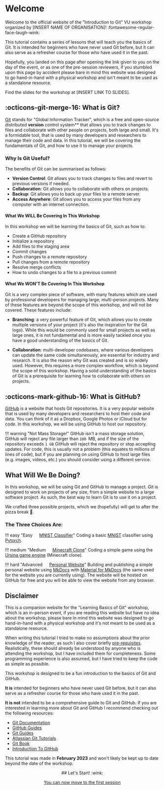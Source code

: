 # Welcome

Welcome to the official website of the "Introduction to Git" VU workshop organized by [INSERT NAME OF ORGANISATION]!
:fontawesome-regular-face-laugh-wink:

This tutorial contains a series of lessons that will teach you the basics of Git. It is intended for beginners who have never used Git before, but it can also serve as a refresher course for those who have used it in the past.

Hopefully, you landed on this page after opening the link given to you on the day of the event, or as one of the pre-session reviewers, if you stumbled upon this page by accident please bare in mind this website was designed to go hand-in-hand with a physical workshop and isn't meant to be used as a standalone resource. 

Find the slides for the workshop at [INSERT LINK TO SLIDES].

## :octicons-git-merge-16: What is Git?

[Git](https://git-scm.com/) stands for "Global Information Tracker", which is a free and open-source distributed **version** control system** that allows you to track changes to files and collaborate with other people on projects, both large and small. 
It's a formidable tool, that is used by many developers and researchers to manage their code and data. In this tutorial, we will be covering the fundamentals of Git, and how to use it to manage your projects.

### Why Is Git Useful?

The benefits of Git can be summarised as follows:

* **Version Control**: Git allows you to track changes to files and revert to previous versions if needed.
* **Collaboration**: Git allows you to collaborate with others on projects.
* **Backup**: Git allows you to back up your files to a remote server.
* **Access Anywhere**: Git allows you to access your files from any computer with an internet connection.

#### What We **WILL** Be Covering In This Workshop

In this workshop we will be learning the basics of Git, such as how to:

* Create a GitHub repository
* Initialize a repository
* Add files to the staging area
* Commit changes
* Push changes to a remote repository
* Pull changes from a remote repository
* Resolve merge conflicts
* How to undo changes to a file to a previous commit


#### What We **WON'T** Be Covering In This Workshop

Git is a very complex piece of software, with many features which are used by professional developers for managing large, multi-person projects.
Many of these features are beyond the scope of this workshop, and will not be covered. These features include:

* **Branching**: a very powerful feature of Git, which allows you to create multiple versions of your project (it's also the inspiration for the Git logo). While this would be commonly used for small projects as well as large ones, it is not fundamental and is more easily tackled once you have a good understanding of the basics of Git. 

* **Collaboration**: multi-developer codebases, where various developers can update the same code simultaneously, are essential for industry and research. It is also the reason why Git was created and is so widely used. However, this requires a more complex workflow, which is beyond the scope of this workshop. Having a solid understanding of the basics of Git is a prerequisite for learning how to collaborate with others on projects.

## :octicons-mark-github-16: What is GitHub?

[GitHub](https://github.com/) is a website that hosts Git repositories. It is a very popular website that is used by many developers and researchers to host their code and data. You can think of it as a Dropbox, Google Photos or iCloud but for code. In this workshop, we will be using GitHub to host our repository.

!!! warning "Not Mass Storage!"
    GitHub isn't a mass storage solution, GitHub will reject any file larger than `100 `MB, and if the size of the repository exceeds `1 GB` GitHub will reject the repository or stop accepting updates.
    For code, this is usually not a problem (this equates to millions of lines of code), but if you are planning on using GitHub to host large files (e.g. images, videos, etc.) you should consider using a different service.



## What Will We Be Doing?

In this workshop, we will be using Git and GitHub to manage a project. Git is designed to work on projects of any size, from a simple website to a large software project. As such, the best way to learn Git is to use it on a project.

We crafted three possible projects, which we (hopefully) will get to after the pizza break :pizza:.

### The Three Choices Are:

!!! easy "Easy &emsp; [MNIST Classifier](project_mnist/)"
    Coding a basic [MNIST](https://en.wikipedia.org/wiki/MNIST_database) classifier using [Pytorch](https://pytorch.org/). 
    

!!! medium "Medium &emsp; [Minecraft Clone](project_minecraft/)"
    Coding a simple game using the [Ursina game engine](https://www.ursinaengine.org/) (Minecraft clone).
    
!!! hard "Advanced &emsp; [Personal Website](project_website/)"
    Building and publishing a simple personal website using [MkDocs](https://www.mkdocs.org/) with [Material for MkDocs](https://squidfunk.github.io/mkdocs-material/) (the same used for the website you are currently using).
    The website will be hosted on GitHub for free and you will be able to view the website from any browser.

## Disclaimer

This is a companion website for the "Learning Basics of Git" workshop, which is an in-person event, if you are reading this website but have no idea about the workshop, please bare in mind this website was designed to go hand-in-hand with a physical workshop and it's not meant to be used as a standalone resource.

When writing this tutorial I tried to make no assumptions about the prior knowledge of the reader, as such I also cover briefly [pre-requisites](get_started/). Realistically, these should already be understood by anyone who is attending the workshop, but I have included them for completeness.
Some programming experience is also assumed, but I have tried to keep the code as simple as possible.

This workshop is designed to be a fun introduction to the basics of Git and GitHub. 

**It is** intended for beginners who have never used Git before, but it can also serve as a refresher course for those who have used it in the past. 

**It is not** intended to be a comprehensive guide to Git and GitHub. If you are interested in learning more about Git and GitHub I recommend checking out the following resources:

* [Git Documentation](https://git-scm.com/doc)
* [GitHub Guides](https://guides.github.com/)
* [Git Guides](https://github.com/git-guides)
* [Atlassian Git Tutorials](https://www.atlassian.com/git/tutorials)
* [Git Book](https://git-scm.com/book/en/v2)
* [Introduction To GitHub](https://github.com/skills/introduction-to-github)

This tutorial was made in **February 2023** and won't likely be kept up to date beyond the date of the workshop.

<center>
## Let's Start! :wink:

[You can now move to the first session](get_started/index.md)
</center>